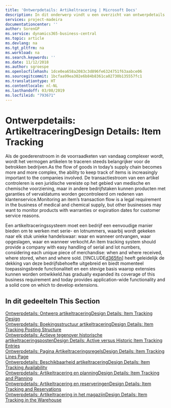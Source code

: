 ```yaml
---
title: 'Ontwerpdetails: Artikeltracering | Microsoft Docs'
description: In dit onderwerp vindt u een overzicht van ontwerpdetails voor artikeltracering.
services: project-madeira
documentationcenter: ''
author: SorenGP
ms.service: dynamics365-business-central
ms.topic: article
ms.devlang: na
ms.tgt_pltfrm: na
ms.workload: na
ms.search.keywords: ''
ms.date: 11/12/2018
ms.author: sgroespe
ms.openlocfilehash: 1dce0ea658a2083c3d896fe6324751f63aabce06
ms.sourcegitcommit: 1bcfaa99ea302e6b84b8361ca02730b135557fc1
ms.translationtype: HT
ms.contentlocale: nl-NL
ms.lasthandoff: 03/08/2019
ms.locfileid: "793671"
---
```

# <a name="design-details-item-tracking"></a><span data-ttu-id="4f8ae-103">Ontwerpdetails: Artikeltracering</span><span class="sxs-lookup"><span data-stu-id="4f8ae-103">Design Details: Item Tracking</span></span>
<span data-ttu-id="4f8ae-104">Als de goederenstroom in de voorraadketen van vandaag complexer wordt, wordt het vermogen artikelen te traceren steeds belangrijker voor de betrokken bedrijven.</span><span class="sxs-lookup"><span data-stu-id="4f8ae-104">As the flow of goods in today’s supply chain becomes more and more complex, the ability to keep track of items is increasingly important to the companies involved.</span></span> <span data-ttu-id="4f8ae-105">De transactiestroom van een artikel controleren is een juridische vereiste op het gebied van medische en chemische voorziening, maar in andere bedrijfstaken kunnen producten met garanties of vervaldatums worden gecontroleerd om redenen van klantenservice.</span><span class="sxs-lookup"><span data-stu-id="4f8ae-105">Monitoring an item’s transaction flow is a legal requirement in the business of medical and chemical supply, but other businesses may want to monitor products with warranties or expiration dates for customer service reasons.</span></span>  

<span data-ttu-id="4f8ae-106">Een artikeltraceringssysteem moet een bedrijf een eenvoudige manier bieden om te werken met serie- en lotnummers, waarbij wordt gekeken naar elk stuk unieke handelswaar: waar en wanneer ontvangen, waar opgeslagen, waar en wanneer verkocht.</span><span class="sxs-lookup"><span data-stu-id="4f8ae-106">An item tracking system should provide a company with easy handling of serial and lot numbers, considering each unique piece of merchandise: when and where received, where stored, when and where sold.</span></span> [!INCLUDE[d365fin](includes/d365fin_md.md)] <span data-ttu-id="4f8ae-107">heeft geleidelijk de dekking van deze bedrijfsbehoefte uitgebreid en biedt momenteel toepassingsbrede functionaliteit en een stevige basis waarop extensies kunnen worden ontwikkeld.</span><span class="sxs-lookup"><span data-stu-id="4f8ae-107">has gradually expanded its coverage of this business requirement and today provides application-wide functionality and a solid core on which to develop extensions.</span></span>  

## <a name="in-this-section"></a><span data-ttu-id="4f8ae-108">In dit gedeelte</span><span class="sxs-lookup"><span data-stu-id="4f8ae-108">In This Section</span></span>  
[<span data-ttu-id="4f8ae-109">Ontwerpdetails: Ontwerp artikeltracering</span><span class="sxs-lookup"><span data-stu-id="4f8ae-109">Design Details: Item Tracking Design</span></span>](design-details-item-tracking-design.md)  
[<span data-ttu-id="4f8ae-110">Ontwerpdetails: Boekingsstructuur artikeltracering</span><span class="sxs-lookup"><span data-stu-id="4f8ae-110">Design Details: Item Tracking Posting Structure</span></span>](design-details-item-tracking-posting-structure.md)  
[<span data-ttu-id="4f8ae-111">Ontwerpdetails: Actieve tegenover historische artikeltraceringsposten</span><span class="sxs-lookup"><span data-stu-id="4f8ae-111">Design Details: Active versus Historic Item Tracking Entries</span></span>](design-details-active-versus-historic-item-tracking-entries.md)  
[<span data-ttu-id="4f8ae-112">Ontwerpdetails: Pagina Artikeltraceringsregels</span><span class="sxs-lookup"><span data-stu-id="4f8ae-112">Design Details: Item Tracking Lines Page</span></span>](design-details-item-tracking-lines-window.md)  
[<span data-ttu-id="4f8ae-113">Ontwerpdetails: Beschikbaarheid artikeltracering</span><span class="sxs-lookup"><span data-stu-id="4f8ae-113">Design Details: Item Tracking Availability</span></span>](design-details-item-tracking-availability.md)  
[<span data-ttu-id="4f8ae-114">Ontwerpdetails: Artikeltracering en planning</span><span class="sxs-lookup"><span data-stu-id="4f8ae-114">Design Details: Item Tracking and Planning</span></span>](design-details-item-tracking-and-planning.md)  
[<span data-ttu-id="4f8ae-115">Ontwerpdetails: Artikeltracering en reserveringen</span><span class="sxs-lookup"><span data-stu-id="4f8ae-115">Design Details: Item Tracking and Reservations</span></span>](design-details-item-tracking-and-reservations.md)  
[<span data-ttu-id="4f8ae-116">Ontwerpdetails: Artikeltracering in het magazijn</span><span class="sxs-lookup"><span data-stu-id="4f8ae-116">Design Details: Item Tracking in the Warehouse</span></span>](design-details-item-tracking-in-the-warehouse.md)
